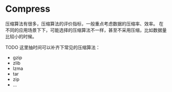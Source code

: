 # Compress

压缩算法有很多，压缩算法的评价指标，一般重点考虑数据的压缩率、效率。
在不同的应用场景下下，可能选择的压缩算法不一样，甚至不采用压缩，比如数据量比较小的时候。

TODO 这里抽时间可以补齐下常见的压缩算法：
- gzip
- zlib
- lzma
- tar
- zip
- ...